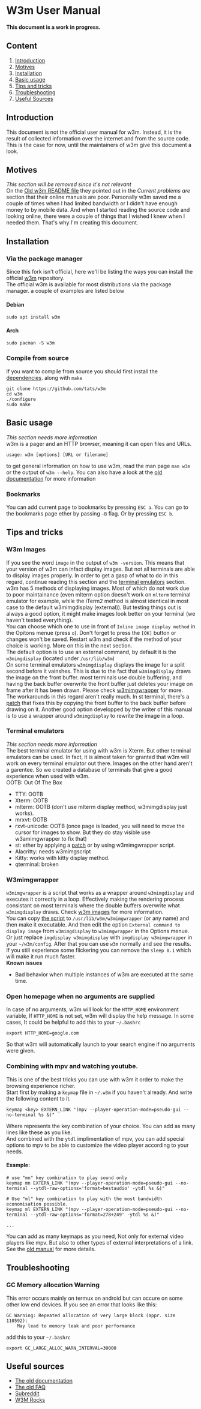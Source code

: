 # W3m User Manual

**This document is a work in progress.**

## Content
1. [Introduction](#introduction)
2. [Motives](#motives)
3. [Installation](#installation)
4. [Basic usage](#basic-usage)
5. [Tips and tricks](#tips-and-tricks)
6. [Troubleshooting](#troubleshooting)
7. [Useful Sources](#useful-sources)

## Introduction
This document is not the official user manual for w3m. Instead, it is the result of collected information over the internet and from the source code. This is the case for now, until the maintainers of w3m give this document a look.
## Motives
*This section will be removed since it's not relevant*  
On the [Old w3m README file](https://github.com/tats/w3m/blob/master/doc/README#L23) they pointed out in the *Current problems are* section that their online manuals are poor. Personally w3m saved me a couple of times when I had limited bandwidth or I didn't have enough money to by mobile data. And when I started reading the source code and looking online, there were a couple of things that I wished I knew when I needed them. That's why I'm creating this document.
## Installation
### Via the package manager
Since this fork isn't official, here we'll be listing the ways you can install the official [w3m](https://github.com/tats/w3m) repository.  
The official w3m is available for most distributions via the package manager. a couple of examples are listed below
#### Debian
```
sudo apt install w3m
```
#### Arch
```
sudo pacman -S w3m
```
### Compile from source
If you want to compile from source you should first install the [dependencies](https://github.com/medanisjbara/w3m-expantions#dependencies). along with `make`
```
git clone https://github.com/tats/w3m
cd w3m
./configure
sudo make
```


## Basic usage
*This section needs more information*  
w3m is a pager and an HTTP browser, meaning it can open files and URLs.
```
usage: w3m [options] [URL or filename]
```
to get general information on how to use w3m, read the man page `man w3m` or the output of `w3m --help`.
You can also have a look at the [old documentation](https://github.com/tats/w3m/blob/master/doc/MANUAL.html) for more information
### Bookmarks
You can add current page to bookmarks by pressing `ESC a`.
You can go to the bookmarks page ether by passing `-B` flag. Or by pressing `ESC b`.

## Tips and tricks
### W3m Images
If you see the word `image` in the output of `w3m -version`. This means that your version of w3m can infact display images. But not all terminals are able to display images properly. In order to get a gasp of what to do in this regard, continue reading this section and the [terminal emulators](#terminal-emulators) section.  
w3m has 5 methods of displaying images. Most of which do not work due to poor maintainance (even mlterm option doesn't work on `mlterm` terminal emulator for example, while the iTerm2 method is almost identical in most case to the default w3mimgdisplay (external)). But testing things out is always a good option, it might make images look better on your terminal (we haven't tested everything).  
You can choose which one to use in front of `Inline image display method` in the Opitons menue (press `o`). Don't forget to press the `[OK]` button or changes won't be saved. Restart w3m and check if the method of your choice is working. More on this in the next section.  
The default option is to use an external command, by default it is the `w3mimgdisplay` (located under `/usr/lib/w3m`)  
On some terminal emulators `w3mimgdisplay` displays the image for a split second before it vainshes. This is due to the fact that `w3mimgdisplay` draws the image on the front buffer. most terminals use double buffering, and having the back buffer overwrite the front buffer just deletes your image on frame after it has been drawn. Please check [w3mimgwrapper](#w3mimgwrapper) for more.  
The workarounds in this regard aren't really much. In st terminal, there's a [patch](https://st.suckless.org/patches/w3m/) that fixes this by copying the front buffer to the back buffer before drawing on it. Another good option developped by the writer of this manual is to use a wrapper around `w3mimgdisplay` to rewrite the image in a loop.  
### Terminal emulators
*This section needs more information*  
The best terminal emulator for using with w3m is Xterm. But other terminal emulators can be used. In fact, it is almost taken for granted that w3m will work on every terminal emulator out there. Images on the other hand aren't a garentee. So we created a database of terminals that give a good experience when used with w3m.  
OOTB: Out Of The Box
* TTY: OOTB
* Xterm: OOTB
* mlterm: OOTB (don't use mlterm display method, w3mimgdisplay just works).
* mrxvt: OOTB
* rxvt-unicode: OOTB (once page is loaded, you will need to move the cursor for images to show. But they do stay visible use w3amimgwrapper to fix that)
* st: ether by applying a [patch](https://st.suckless.org/patches/w3m/) or by using w3mimgwrapper script.
* Alacritty: needs w3mimgscript
* Kitty: works with kitty display method.
* qterminal: broken
### W3mimgwrapper
`w3mimgwrapper` is a script that works as a wrapper around `w3mimgdisplay` and executes it correctly in a loop. Effectively making the rendering process consistant on most terminals where the double buffers overwrite what `w3mimgdisplay` draws. Check [w3m images](#w3m-images) for more information.  
You can copy [the script](/scripts/w3mimgwrapper) to `/usr/lib/w3m/w3mimgwrapper` (or any name) and then make it executable. And then edit the option `External command to display image` from `w3mimgdisplay` to `w3mimgwrapper` in the Options menue. Or just replace `imgdisplay w3mimgdisplay` with `imgdisplay w3mimgwrapper` in your `~/w3m/config`. After that you can use `w3m` normally and see the results.  
If you still experience some flickering you can remove the `sleep 0.1` which will make it run much faster.  
**Known issues**  
* Bad behavior when multiple instances of w3m are executed at the same time.
### Open homepage when no arguments are supplied
In case of no arguments, w3m will look for the `HTTP_HOME` environment variable, If `HTTP_HOME` is not set, w3m will display the help message.
In some cases, It could be helpful to add this to your `~/.bashrc`
```
export HTTP_HOME=google.com
```
So that w3m will automatically launch to your search engine if no arguments were given.

### Combining with mpv and watching youtube.
This is one of the best tricks you can use with w3m it order to make the browsing experience richer.  
Start first by making a `keymap` file in `~/.w3m` if you haven't already. And write the following content to it.

```
keymap <key> EXTERN_LINK "(mpv --player-operation-mode=pseudo-gui --no-terminal %s &)"
```
Where *<key>* represents the key combination of your choice. You can add as many lines like these as you like.  
And combined with the `ytdl` implimentation of mpv, you can add special options to mpv to be able to customize the video player according to your needs.
#### Example:
```
# use "mn" key combination to play sound only
keymap mn EXTERN_LINK "(mpv --player-operation-mode=pseudo-gui --no-terminal --ytdl-raw-options='format=bestaudio' -ytdl %s &)"

# Use "ml" key combination to play with the most bandwidth economisation possible.
keymap ml EXTERN_LINK "(mpv --player-operation-mode=pseudo-gui --no-terminal --ytdl-raw-options='format=278+249' -ytdl %s &)"

...
```

You can add as many keymaps as you need, Not only for external video players like mpv. But also to other types of external interpretations of a link. See the [old manual](https://github.com/tats/w3m/blob/master/doc/MANUAL.html) for more details.

## Troubleshooting
### GC Memory allocation Warning
This error occurs mainly on termux on android but can occure on some other low end devices.
If you see an error that looks like this:
```
GC Warning: Repeated allocation of very large block (appr. size 110592):
	May lead to memory leak and poor performance
```
add this to your `~/.bashrc`
```
export GC_LARGE_ALLOC_WARN_INTERVAL=30000
```
## Useful sources
* [The old documentation](https://github.com/tats/w3m/blob/master/doc/MANUAL.html)
* [The old FAQ](https://github.com/tats/w3m/blob/master/doc/FAQ.html)
* [Subreddit](reddit.com/r/w3m)
* [W3M Rocks](http://w3m.rocks/) 
